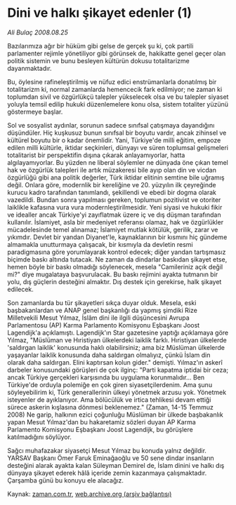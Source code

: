 # Dini ve halkı şikayet edenler (1)

*Ali Bulaç 2008.08.25*

<tr><td class="metin" colspan="2" style="padding-top: 20px; padding-left: 5px; padding-right: 10px;">Bazılarımıza ağır bir hüküm gibi gelse de gerçek şu ki, çok partili parlamenter rejimle yönetiliyor gibi görünsek de, hakikatte genel geçer olan politik sistemin ve bunu besleyen kültürün dokusu totalitarizme dayanmaktadır.</td></tr><tr><td class="metin" colspan="2" style="padding-top: 20px; padding-left: 5px; padding-right: 10px;"><p> Bu, öylesine rafineleştirilmiş ve nüfuz edici enstrümanlarla donatılmış bir totalitarizm ki, normal zamanlarda hemencecik fark edilmiyor; ne zaman ki toplumdan sivil ve özgürlükçü talepler yükselecek olsa ve bu talepler siyaset yoluyla temsil edilip hukuki düzenlemelere konu olsa, sistem totaliter yüzünü göstermeye başlar.
<p>Sol ve sosyalist aydınlar, sorunun sadece sınıfsal çatışmaya dayandığını düşündüler. Hiç kuşkusuz bunun sınıfsal bir boyutu vardır, ancak zihinsel ve kültürel boyutu bir o kadar önemlidir. Yani, Türkiye'de milli eğitim, empoze edilen milli kültürle, iktidar seçkinleri, dünyayı ve süren toplumsal gelişmeleri totalitarist bir perspektifin dışına çıkarak anlayamıyorlar, hatta algılayamıyorlar. Bu yüzden ne liberal söylemler ne dünyada öne çıkan temel hak ve özgürlük talepleri ile artık müzakeresi bile ayıp olan din ve vicdan özgürlüğü gibi ana politik değerler, Türk iktidar elitinin semtine bile uğramış değil. Onlara göre, modernlik bir kereliğine ve 20. yüzyılın ilk çeyreğinde kurucu kadro tarafından tanımlandı, şekillendi ve ebedi bir dogma olarak vazedildi. Bundan sonra yapılması gereken, toplumun pozitivist ve otoriter laiklikle kafasına vura vura modernleştirilmesidir. Yeni siyasi ve hukuki fikir ve idealler ancak Türkiye'yi zayıflatmak üzere iç ve dış düşman tarafından kullanılır. İslamiyet, asla bir medeniyet referansı olamaz, hak ve özgürlükler mücadelesinde temel alınamaz; İslamiyet mutlak kötülük, gerilik, zarar ve yıkımdır. Devlet bir yandan Diyanet'le, kaynaklarının bir kısmını hiç gündeme almamakla unutturmaya çalışacak, bir kısmıyla da devletin resmi paradigmasına göre yorumlayarak kontrol edecek; diğer yandan tartışmasız biçimde baskı altında tutacak. Ne zaman da dindarlar baskıdan şikayet etse, hemen böyle bir baskı olmadığı söylenecek, mesela "Camileriniz açık değil mi?" diye mugalataya başvurulacak. Bu baskı rejimini ayakta tutmanın bir yolu, dış güçlerin desteğini almaktır. Dış destek için gerekirse, halk şikayet edilecek.
<p>Son zamanlarda bu tür şikayetleri sıkça duyar olduk. Mesela, eski başbakanlardan ve ANAP genel başkanlığı da yapmış şimdiki Rize Milletvekili Mesut Yılmaz, İslâm dini ile ilgili düşüncesini Avrupa Parlamentosu (AP) Karma Parlamento Komisyonu Eşbaşkanı Joost Lagendijk'a açıklamıştı. Lagendijk'ın Star gazetesine yaptığı açıklamaya göre Yılmaz, "Müslüman ve Hıristiyan ülkelerdeki laiklik farklı. Hıristiyan ülkelerde 'saldırgan laiklik' konusunda haklı olabilirsiniz; ama biz Müslüman ülkelerde yaşayanlar laiklik konusunda daha saldırgan olmalıyız, çünkü İslam din olarak daha saldırgan. Elini kaptırsan kolun gider." demişti. Yılmaz'ın askerî darbeler konusundaki görüşleri de çok ilginç: "Parti kapatma iptidai bir ceza; ancak Türkiye gerçekleri karşısında bu uygulama korunmalıdır... Ben Türkiye'de orduyla polemiğe en çok giren siyasetçilerdenim. Ama şunu söyleyebilirim ki, Türk generallerinin ülkeyi yönetmek arzusu yok. Yönetmek isteyenler de ayıklanıyor. Ama bölücülük ve irtica tehlikesi devam ettiği sürece askerin kışlasına dönmesi beklenemez." (Zaman, 14-15 Temmuz 2008) Ne garip, halkının ezici çoğunluğu Müslüman bir ülkede başbakanlık yapan Mesut Yılmaz'dan bu hakaretamiz sözleri duyan AP Karma Parlamento Komisyonu Eşbaşkanı Joost Lagendijk, bu görüşlere katılmadığını söylüyor.
<p>Sağcı muhafazakar siyasetçi Mesut Yılmaz bu konuda yalnız değildir. YARSAV Başkanı Ömer Faruk Eminağaoğlu ve 50 sene dindar insanların desteğini alarak ayakta kalan Süleyman Demirel de, İslam dinini ve halkı dış dünyaya şikayet ederek hâlâ içeride zemin kazanmaya çalışmaktadır. Çarşamba günü bu konuyu ele alacağız.<br/></p></p></p></p></td></tr>

Kaynak: [zaman.com.tr](http://zaman.com.tr/yazar.do?yazino=729781), [web.archive.org (arşiv bağlantısı)](http://web.archive.org/web/20080828205642/http://www.zaman.com.tr:80/yazar.do?yazino=729781)
